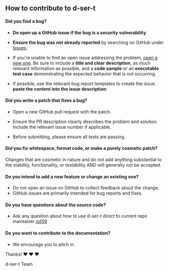 ## How to contribute to d-ser-t

#### **Did you find a bug?**

* **Do open up a GitHub issue if the bug is a security vulnerability**.

* **Ensure the bug was not already reported** by searching on GitHub under [Issues](https://github.com/joll59/d-ser-t/issues).

* If you're unable to find an open issue addressing the problem, [open a new one](https://github.com/joll59/d-ser-t/issues/new). Be sure to include a **title and clear description**, as much relevant information as possible, and a **code sample** or an **executable test case** demonstrating the expected behavior that is not occurring.

* If possible, use the relevant bug report templates to create the issue. **paste the content into the issue description**:

#### **Did you write a patch that fixes a bug?**

* Open a new GitHub pull request with the patch.

* Ensure the PR description clearly describes the problem and solution. Include the relevant issue number if applicable.

* Before submitting, please ensure all tests are passing.

#### **Did you fix whitespace, format code, or make a purely cosmetic patch?**

Changes that are cosmetic in nature and do not add anything substantial to the stability, functionality, or testability AND will generally not be accepted.

#### **Do you intend to add a new feature or change an existing one?**

* Do not open an issue on GitHub to collect feedback about the change.
* GitHub issues are primarily intended for bug reports and fixes.

#### **Do you have questions about the source code?**

* Ask any question about how to use d-ser-t direct to current repo maintainer [joll59][email]

#### **Do you want to contribute to the documentation?**

* We encourage you to pitch in.

Thanks! :heart: :heart: :heart:

d-ser-t Team

[email]: <alajide@gmail.com>